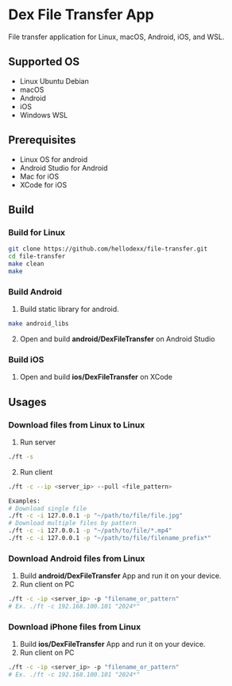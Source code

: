 # Dex File Transfer App
File transfer application for Linux, macOS, Android, iOS, and WSL.

## Supported OS
* Linux Ubuntu Debian
* macOS
* Android
* iOS
* Windows WSL

## Prerequisites
* Linux OS for android
* Android Studio for Android
* Mac for iOS
* XCode for iOS

## Build
### Build for Linux
```bash
git clone https://github.com/hellodexx/file-transfer.git
cd file-transfer
make clean
make
```
### Build Android
1. Build static library for android. 
```bash
make android_libs
```
2. Open and build **android/DexFileTransfer** on Android Studio

### Build iOS
1. Open and build **ios/DexFileTransfer** on XCode

## Usages
### Download files from Linux to Linux
1. Run server
```bash
./ft -s
```
2. Run client
```bash
./ft -c --ip <server_ip> --pull <file_pattern>

Examples:
# Download single file
./ft -c -i 127.0.0.1 -p "~/path/to/file/file.jpg"
# Download multiple files by pattern
./ft -c -i 127.0.0.1 -p "~/path/to/file/*.mp4"
./ft -c -i 127.0.0.1 -p "~/path/to/file/filename_prefix*"
```
### Download Android files from Linux
1. Build **android/DexFileTransfer** App and run it on your device.
2. Run client on PC

```bash
./ft -c -ip <server_ip> -p "filename_or_pattern"
# Ex. ./ft -c 192.168.100.101 "2024*"
```
### Download iPhone files from Linux
1. Build **ios/DexFileTransfer** App and run it on your device.
2. Run client on PC

```bash
./ft -c -ip <server_ip> -p "filename_or_pattern"
# Ex. ./ft -c 192.168.100.101 "2024*"
```
